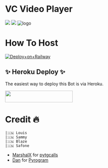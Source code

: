# VC Video Player

<a href="https://t.me/DeeCodeBots"><img src="https://img.shields.io/badge/Join-Telegram%20Channel-red.svg?logo=Telegram"></a>
<a href="t.me/DeCodeSupport"><img src="https://img.shields.io/badge/Join-Telegram%20Group-blue.svg?logo=telegram"></a>
![logo](https://telegra.ph/file/824cba85b5b820fcd7dcd.jpg)
# How To Host 
[![Deploy+on+Railway](https://railway.app/button.svg)](https://railway.app/new/template?template=https://github.com/Sammy-XD/VcVideoPlayer&envs=API_ID,API_HASH,BOT_TOKEN,SESSION_NAME,BOT_USERNAME,ASSISTANT_NAME,UPDATES_CHANNEL,SUPPORT_GROUP,SUDO_USERS,CHANNEL,ADMIN)

## ✨ Heroku Deploy ✨
The easiest way to deploy this Bot is via Heroku.

<p align="left"><a href="https://heroku.com/deploy?template=https://github.com/Sammy-XD/VcVideoPlayer"> <img src="https://img.shields.io/badge/Deploy%20To%20Heroku-black?style=for-the-badge&logo=heroku" width="220" height="38.45"/></a></p>



# Credit 🔥 
```
|🇮🇳 Louis 
|🇮🇳 Sammy
|🇮🇳 Blaze
|🇮🇳 Safone
```
- [MarshalX](https://github.com/MarshalX) for [pytgcalls](https://github.com/MarshalX/tgcalls)
- [Dan](https://github.com/delivrance) for [Pyrogram](https://github.com/pyrogram/pyrogram)


